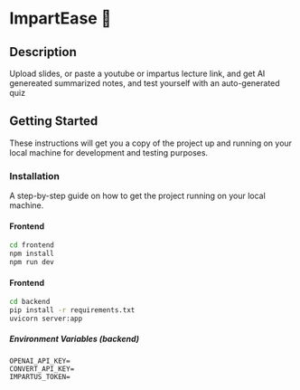 # ImpartEase 📕

## Description

Upload slides, or paste a youtube or impartus lecture link, and get AI genereated summarized notes, and test yourself with an auto-generated quiz

## Getting Started

These instructions will get you a copy of the project up and running on your local machine for development and testing purposes.

### Installation

A step-by-step guide on how to get the project running on your local machine.

#### Frontend

```bash
cd frontend
npm install
npm run dev
```

#### Frontend

```bash
cd backend
pip install -r requirements.txt
uvicorn server:app
```

##### Environment Variables (backend)

```
OPENAI_API_KEY=
CONVERT_API_KEY=
IMPARTUS_TOKEN=
```
